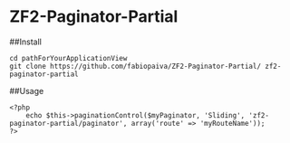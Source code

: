 ZF2-Paginator-Partial
=====================

##Install

    cd pathForYourApplicationView
    git clone https://github.com/fabiopaiva/ZF2-Paginator-Partial/ zf2-paginator-partial

##Usage

    <?php
        echo $this->paginationControl($myPaginator, 'Sliding', 'zf2-paginator-partial/paginator', array('route' => 'myRouteName'));
    ?>


